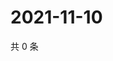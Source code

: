 # 2021-11-10

共 0 条

<!-- BEGIN WEIBO -->
<!-- 最后更新时间 Wed Nov 10 2021 15:11:38 GMT+0800 (China Standard Time) -->

<!-- END WEIBO -->
